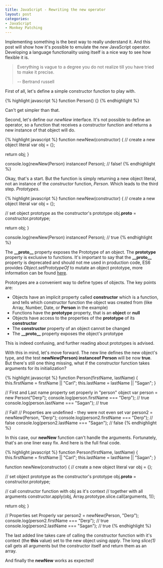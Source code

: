 ```yaml
---
title: JavaScript - Rewriting the new operator
layout: post
categories:
- JavaScript
- Monkey Patching
---
```

Implementing something is the best way to really understand it. And this post will show how it's possible to emulate the _new_ JavaScript operator. Developing a language functionality using itself is a nice way to see how flexible it is.

<blockquote>
<p>Everything is vague to a degree you do not realize till you have tried to make it precise.</p>
<p>-- Bertrand russell</p>
</blockquote>

First of all, let's define a simple constructor function to play with.

{% highlight javascript %}
function Person() {}
{% endhighlight %}

Can't get simpler than that.

Second, let's define our _newNew_ interface. It's not possible to define an operator, so a function that receives a constructor function and returns a new instance of that object will do.

{% highlight javascript %}
function newNew(constructor) {
  // create a new object literal
  var obj = {};

  return obj;
}

console.log(newNew(Person) instanceof Person); // false!
{% endhighlight %}

Okay, that's a start. But the function is simply returning a new object literal, not an instance of the _constructor_ function, _Person_. Which leads to the third step. _Prototypes_.

{% highlight javascript %}
function newNew(constructor) {
  // create a new object literal
  var obj = {};

  // set object prototype as the constructor's prototype
  obj.__proto__ = constructor.prototype;

  return obj;
}

console.log(newNew(Person) instanceof Person); // true
{% endhighlight %}

The **\_\_proto\_\_** property exposes the Prototype of an object. The **prototype** property is exclusive to functions. It's important to say that the **\_\_proto\_\_** property is deprecated and should not me used in production code, ES6 provides _Object.setPrototypeOf_ to mutate an object prototype, more information can be found [here](https://developer.mozilla.org/en-US/docs/Web/JavaScript/Reference/Global_Objects/Object/proto).

Prototypes are a convenient way to define types of objects. The key points are:

- Objects have an implicit property called **constructor** which is a function, and tells which constructor function the object was created from (like Array, Number, Date, or **Person** in the example)
- Functions have the **prototype** property, that is an **object** or **null**
- Objects have access to the properties of the **prototype** of its **constructor**
- The **constructor** property of an object cannot be changed
- The **\_\_proto\_\_** property exposes the object's prototype

This is indeed confusing, and further reading about prototypes is advised.

With this in mind, let's move forward. The new line defines the new object's type, and the test **newNew(Person) instanceof Person** will be now **true**. But there's still one thing missing, what if the constructor function takes arguments for its initialization?

{% highlight javascript %}
function Person(firstName, lastName) {
  this.firstName = firstName || "Carl";
  this.lastName  = lastName  || "Sagan";
}

// First and Last name property set properly in "person" object
var person = new Person("Derp");
console.log(person.firstName === "Derp");  // true
console.log(person.lastName  === "Sagan"); // true

// Fail!
// Properties are undefined - they were not even set
var person2 = newNew(Person, "Derp");
console.log(person2.firstName === "Derp");  // false
console.log(person2.lastName  === "Sagan"); // false
{% endhighlight %}

In this case, our **newNew** function can't handle the arguments. Fortunately, that's an one liner easy fix. And here is the full final code.

{% highlight javascript %}
function Person(firstName, lastName) {
  this.firstName = firstName || "Carl";
  this.lastName  = lastName  || "Sagan";
}

function newNew(constructor) {
  // create a new object literal
  var obj = {};

  // set object prototype as the constructor's prototype
  obj.__proto__ = constructor.prototype;

  // call constructor function with obj as it's context
  // together with all arguments
  constructor.apply(obj, Array.prototype.slice.call(arguments, 1));

  return obj;
}

// Properties set Properly
var person2 = newNew(Person, "Derp");
console.log(person2.firstName === "Derp");  // true
console.log(person2.lastName  === "Sagan"); // true
{% endhighlight %}

The last added line takes care of calling the constructor function with it's context (the **this** value) set to the new object using _apply_. The long _slice(1)_ call gets all arguments but the constructor itself and return them as an array.

And finally the **newNew** works as expected!








